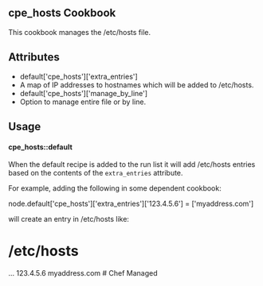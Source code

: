 cpe_hosts Cookbook
----------------
This cookbook manages the /etc/hosts file.

Attributes
----------

* default['cpe_hosts']['extra_entries']
 * A map of IP addresses to hostnames which will be added to /etc/hosts.
* default['cpe_hosts']['manage_by_line']
 * Option to manage entire file or by line.

Usage
-----

#### cpe_hosts::default

When the default recipe is added to the run list it will add /etc/hosts entries
based on the contents of the `extra_entries` attribute.

For example, adding the following in some dependent cookbook:

  node.default['cpe_hosts']['extra_entries']['123.4.5.6'] = ['myaddress.com']

will create an entry in /etc/hosts like:

  # /etc/hosts
  ...
  123.4.5.6 myaddress.com # Chef Managed
